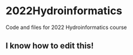 # 2022Hydroinformatics
Code and files for 2022 Hydroinformatics course

## I know how to edit this!
